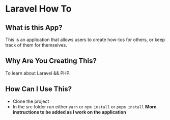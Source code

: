 # Laravel How To

## What is this App?
This is an application that allows users to create how-tos for others, or keep track of them for themselves. 

## Why Are You Creating This?
To learn about Laravel && PHP.

## How Can I Use This?
* Clone the project
* In the src folder run either `yarn` or `npm install` or `pnpm install`
**More instructions to be added as I work on the application**